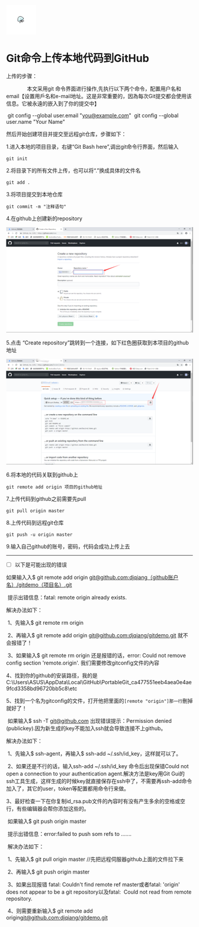 [<img src="../index.jpg" width = "80" height = "80"  />](../index.md#index)

<h1 id="github">Git命令上传本地代码到GitHub</h1>

上传的步骤：

　　　　本文采用git 命令界面进行操作,先执行以下两个命令，配置用户名和email【设置用戶名和e-mail地址。这是非常重要的，因為每次Git提交都会使用该信息。它被永遠的嵌入到了你的提交中】

​           git config --global user.email "you@example.com"
​           git config --global user.name "Your Name"

 然后开始创建项目并提交至远程git仓库，步骤如下：

1.进入本地的项目目录，右键“Git Bash here”,调出git命令行界面，然后输入

```
git init
```

2.将目录下的所有文件上传，也可以将“.”换成具体的文件名

```
git add .     
```

3.将项目提交到本地仓库

```
git commit -m "注释语句"  
```

4.在github上创建新的repository

![](img/git001.png)

5.点击 “Create repository”跳转到一个连接，如下红色圈获取到本项目的github地址

![](img/git002.png)

6.将本地的代码关联到github上

```
git remote add origin 项目的github地址
```

7.上传代码到github之前需要先pull  

```
git pull origin master 
```

8.上传代码到远程git仓库

```
git push -u origin master
```

 9.输入自己github的账号，密码，代码会成功上传上去

------

- [ ] 以下是可能出现的错误 

如果输入入$ git remote add origin [git@github.com:djqiang（github账户名）/gitdemo（项目名）.git]() 

​    提示出错信息：fatal: remote origin already exists.

   解决办法如下：

​    1、先输入$ git remote rm origin

​    2、再输入$ git remote add origin [git@github.com:djqiang/gitdemo.git](mailto:git@github.com:djqiang/gitdemo.git) 就不会报错了！

​    3、如果输入$ git remote rm origin 还是报错的话，error: Could not remove config section 'remote.origin'. 我们需要修改gitconfig文件的內容

​    4、找到你的github的安装路径，我的是C:\Users\ASUS\AppData\Local\GitHub\PortableGit_ca477551eeb4aea0e4ae9fcd3358bd96720bb5c8\etc

​    5、找到一个名为gitconfig的文件，打开他把里面的`[remote "origin"]那一行`刪掉就好了！

 

​    如果输入$ ssh -T [git@github.com](mailto:git@github.com)
​    出现错误提示：Permission denied (publickey).因为新生成的key不能加入ssh就会导致连接不上github。

  解决办法如下：

​    1、先输入$ ssh-agent，再输入$ ssh-add ~/.ssh/id_key，这样就可以了。

​    2、如果还是不行的话，输入ssh-add ~/.ssh/id_key 命令后出现保错Could not open a connection to your authentication agent.解决方法是key用Git
​        Gui的ssh工具生成，这样生成的时候key就直接保存在ssh中了，不需要再ssh-add命令加入了，其它的user，token等配置都用命令行来做。

​    3、最好检查一下在你复制id_rsa.pub文件的內容时有没有产生多余的空格或空行，有些编辑器会帮你添加这些的。

 

​    如果输入$ git push origin master

​    提示出错信息：error:failed to push som refs to .......

​    解决办法如下：

​    1、先输入$ git pull origin master //先把远程伺服器github上面的文件拉下来

​    2、再输入$ git push origin master

​    3、如果出现报错 fatal: Couldn't find remote ref master或者fatal: 'origin' does not appear to be a git repository以及fatal:
​          Could not read from remote repository.

​    4、则需要重新输入$ git remote add origin[git@github.com:djqiang/gitdemo.git]()